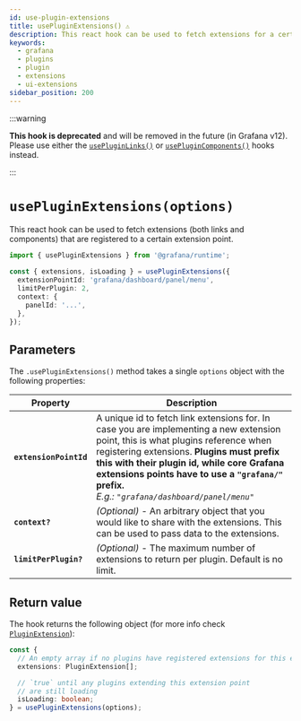 ```yaml
---
id: use-plugin-extensions
title: usePluginExtensions() ⚠️
description: This react hook can be used to fetch extensions for a certain extension point.
keywords:
  - grafana
  - plugins
  - plugin
  - extensions
  - ui-extensions
sidebar_position: 200
---
```


:::warning

**This hook is deprecated** and will be removed in the future (in Grafana v12).
Please use either the [`usePluginLinks()`](./usePluginLinks.md) or [`usePluginComponents()`](./usePluginComponents.md) hooks instead.

:::

# `usePluginExtensions(options)`

This react hook can be used to fetch extensions (both links and components) that are registered to a certain extension point.

```typescript
import { usePluginExtensions } from '@grafana/runtime';

const { extensions, isLoading } = usePluginExtensions({
  extensionPointId: 'grafana/dashboard/panel/menu',
  limitPerPlugin: 2,
  context: {
    panelId: '...',
  },
});
```

## Parameters

The `.usePluginExtensions()` method takes a single `options` object with the following properties:

| Property               | Description                                                                                                                                                                                                                                                                                                                          |
| ---------------------- | ------------------------------------------------------------------------------------------------------------------------------------------------------------------------------------------------------------------------------------------------------------------------------------------------------------------------------------ |
| **`extensionPointId`** | A unique id to fetch link extensions for. In case you are implementing a new extension point, this is what plugins reference when registering extensions. **Plugins must prefix this with their plugin id, while core Grafana extensions points have to use a `"grafana/"` prefix.** <br /> _E.g.: `"grafana/dashboard/panel/menu"`_ |
| **`context?`**         | _(Optional)_ - An arbitrary object that you would like to share with the extensions. This can be used to pass data to the extensions.                                                                                                                                                                                                |
| **`limitPerPlugin?`**  | _(Optional)_ - The maximum number of extensions to return per plugin. Default is no limit.                                                                                                                                                                                                                                           |

## Return value

The hook returns the following object (for more info check [`PluginExtension`](https://github.com/grafana/grafana/blob/main/packages/grafana-data/src/types/pluginExtensions.ts#L40)):

```typescript
const {
  // An empty array if no plugins have registered extensions for this extension point yet
  extensions: PluginExtension[];

  // `true` until any plugins extending this extension point
  // are still loading
  isLoading: boolean;
} = usePluginExtensions(options);
```
